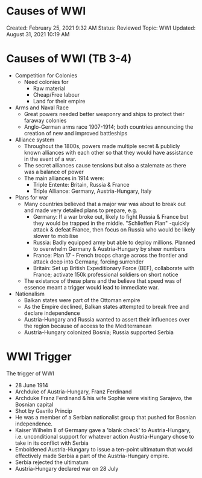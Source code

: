 # Causes of WWI

Created: February 25, 2021 9:32 AM
Status: Reviewed
Topic: WWI
Updated: August 31, 2021 10:19 AM

# Causes of WWI (TB 3-4)

- Competition for Colonies
    - Need colonies for
        - Raw material
        - Cheap/Free labour
        - Land for their empire
- Arms and Naval Race
    - Great powers needed better weaponry and ships to protect their faraway colonies
    - Anglo-German arms race 1907-1914; both countries announcing the creation of new and improved battleships
- Alliance system
    - Throughout the 1800s, powers made multiple secret & publicly known alliances with each other so that they would have assistance in the event of a war.
    - The secret alliances cause tensions but also a stalemate as there was a balance of power
    - The main alliances in 1914 were:
        - Triple Entente: Britain, Russia & France
        - Triple Alliance: Germany, Austria-Hungary, Italy
- Plans for war
    - Many countries believed that a major war was about to break out and made very detailed plans to prepare, e.g.
        - Germany: If a war broke out, likely to fight Russia & France but they would be trapped in the middle. "Schlieffen Plan" -quickly attack & defeat France, then focus on Russia who would be likely slower to mobilise
        - Russia: Badly equipped army but able to deploy millions. Planned to overwhelm Germany & Austria-Hungary by sheer numbers
        - France: Plan 17 - French troops charge across the frontier and attack deep into Germany, forcing surrender
        - Britain: Set up British Expeditionary Force (BEF), collaborate with France; activate 150k professional soldiers on short notice
    - The existance of these plans and the believe that speed was of essence meant a trigger would lead to immediate war.
- Nationalism
    - Balkan states were part of the Ottoman empire
    - As the Empire declined, Balkan states attempted to break free and declare independence
    - Austria-Hungary and Russia wanted to assert their influences over the region because of access to the Mediterranean
    - Austria-Hungary colonized Bosnia; Russia supported Serbia

# WWI Trigger

The trigger of WWI

- 28 June 1914
- Archduke of Austria-Hungary, Franz Ferdinand
- Archduke Franz Ferdinand & his wife Sophie were visiting Sarajevo, the Bosnian capital
- Shot by Gavrilo Princip
- He was a member of a Serbian nationalist group that pushed for Bosnian independence.
- Kaiser Wilhelm II of Germany gave a 'blank check' to Austria-Hungary, i.e. unconditional support for whatever action Austria-Hungary chose to take in its conflict with Serbia
- Emboldened Austria-Hungary to issue a ten-point ultimatum that would effectively made Serbia a part of the Austria-Hungary empire.
- Serbia rejected the ultimatum
- Austria-Hungary declared war on 28 July